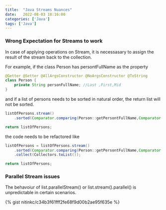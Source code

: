 ```yaml
---
title:  "Java Streams Nuances"
date:   2022-08-03 18:16:00
categories: ['Java']
tags: ['Java']
---
```



### Wrong Expectation for Streams to work

In case of applying operations on Stream, it is necessasary to assign the result of the stream back to the collection.

For example, if the class Person has persontFullName as the property
```java
@Getter @Setter @AllArgsConstructor @NoArgsConstructor @ToString
class Person {
    private String personFullName; //Last ,First,Mid
}
```

and if a list of persons needs to be sorted in natural order, the return list will not be sorted.
```java
listOfPersons.stream()
    .sorted(Comparator.comparing(Person::getPersontFullName,Comparator.nullsLast(Comparator.naturalOrder())));

return listOfPersons;
```

the code needs to be refactored like 
```java
listOfPersons = listOfPersons.stream()
    .sorted(Comparator.comparing(Person::getPersontFullName,Comparator.nullsLast(Comparator.naturalOrder())))
    .collect(Collectors.toList());

return listOfPersons;
```


### Parallel Stream issues 

The behavoiur of list.parallelStream() or list.stream().parallel() is unpredictable in certain scenarios.

{% gist nitinkc/c34b3f61fff2fe68f9d00b2ae95f635e %}

